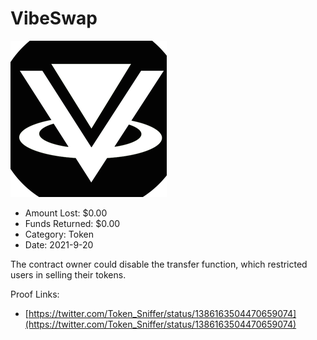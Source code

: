 # VibeSwap
![VibeSwap](/rektimages/VibeSwap.png)
- Amount Lost: $0.00
- Funds Returned: $0.00
- Category: Token
- Date: 2021-9-20

The contract owner could disable the transfer function, which restricted users in selling their tokens.


Proof Links:
- [https://twitter.com/Token_Sniffer/status/1386163504470659074](https://twitter.com/Token_Sniffer/status/1386163504470659074)


